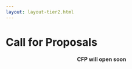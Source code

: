 ```yaml
---
layout: layout-tier2.html
---
```

<div class="container section page about">
  <h1 class="section-header">Call for Proposals</h1>
  <p style="text-align: center;"><strong>CFP will open soon</strong></p>
</div>